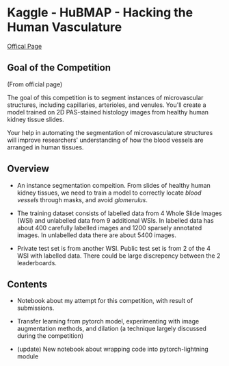 # Kaggle - HuBMAP - Hacking the Human Vasculature

[Offical Page](https://www.kaggle.com/competitions/hubmap-hacking-the-human-vasculature)

## Goal of the Competition

(From official page) 

The goal of this competition is to segment instances of microvascular structures, including capillaries, arterioles, and venules. You'll create a model trained on 2D PAS-stained histology images from healthy human kidney tissue slides.

Your help in automating the segmentation of microvasculature structures will improve researchers' understanding of how the blood vessels are arranged in human tissues.

## Overview

- An instance segmentation compeition. From slides of healthy human kidney tissues, we need to train a model to correctly locate *blood vessels* through masks, and avoid *glomerulus*. 

- The training dataset consists of labelled data from 4 Whole Slide Images (WSI) and unlabelled data from 9 additional WSIs. In labelled data has about 400 carefully labelled images and 1200 sparsely annotated images. In unlabelled data there are about 5400 images.

- Private test set is from another WSI. Public test set is from 2 of the 4 WSI with labelled data. There could be large discrepency between the 2 leaderboards.

## Contents

- Notebook about my attempt for this competition, with result of submissions.

- Transfer learning from pytorch model, experimenting with image augmentation methods, and dilation (a technique largely discussed during the competition)

- (update) New notebook about wrapping code into pytorch-lightning module